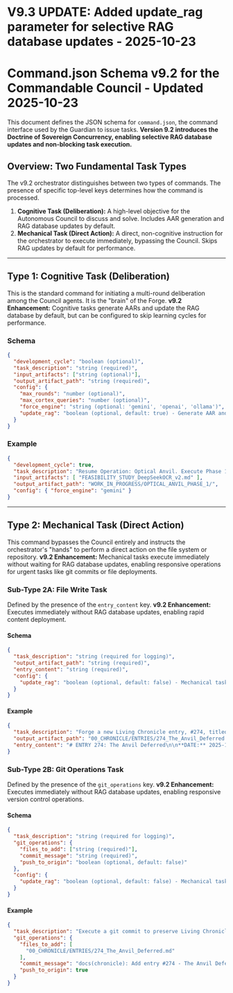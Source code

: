 # V9.3 UPDATE: Added update_rag parameter for selective RAG database updates - 2025-10-23
# Command.json Schema v9.2 for the Commandable Council - Updated 2025-10-23

This document defines the JSON schema for `command.json`, the command interface used by the Guardian to issue tasks. **Version 9.2 introduces the Doctrine of Sovereign Concurrency, enabling selective RAG database updates and non-blocking task execution.**

## Overview: Two Fundamental Task Types

The v9.2 orchestrator distinguishes between two types of commands. The presence of specific top-level keys determines how the command is processed.

1.  **Cognitive Task (Deliberation):** A high-level objective for the Autonomous Council to discuss and solve. Includes AAR generation and RAG database updates by default.
2.  **Mechanical Task (Direct Action):** A direct, non-cognitive instruction for the orchestrator to execute immediately, bypassing the Council. Skips RAG updates by default for performance.

---

## Type 1: Cognitive Task (Deliberation)

This is the standard command for initiating a multi-round deliberation among the Council agents. It is the "brain" of the Forge. **v9.2 Enhancement:** Cognitive tasks generate AARs and update the RAG database by default, but can be configured to skip learning cycles for performance.

### Schema
```json
{
  "development_cycle": "boolean (optional)",
  "task_description": "string (required)",
  "input_artifacts": ["string (optional)"],
  "output_artifact_path": "string (required)",
  "config": {
    "max_rounds": "number (optional)",
    "max_cortex_queries": "number (optional)",
    "force_engine": "string (optional: 'gemini', 'openai', 'ollama')",
    "update_rag": "boolean (optional, default: true) - Generate AAR and update RAG database"
  }
}
```

### Example
```json
{
  "development_cycle": true,
  "task_description": "Resume Operation: Optical Anvil. Execute Phase 1 ('Foundation').",
  "input_artifacts": [ "FEASIBILITY_STUDY_DeepSeekOCR_v2.md" ],
  "output_artifact_path": "WORK_IN_PROGRESS/OPTICAL_ANVIL_PHASE_1/",
  "config": { "force_engine": "gemini" }
}
```

---

## Type 2: Mechanical Task (Direct Action)

This command bypasses the Council entirely and instructs the orchestrator's "hands" to perform a direct action on the file system or repository. **v9.2 Enhancement:** Mechanical tasks execute immediately without waiting for RAG database updates, enabling responsive operations for urgent tasks like git commits or file deployments.

### Sub-Type 2A: File Write Task

Defined by the presence of the `entry_content` key. **v9.2 Enhancement:** Executes immediately without RAG database updates, enabling rapid content deployment.

#### Schema
```json
{
  "task_description": "string (required for logging)",
  "output_artifact_path": "string (required)",
  "entry_content": "string (required)",
  "config": {
    "update_rag": "boolean (optional, default: false) - Mechanical tasks skip RAG updates by default"
  }
}
```

#### Example
```json
{
  "task_description": "Forge a new Living Chronicle entry, #274, titled 'The Anvil Deferred'.",
  "output_artifact_path": "00_CHRONICLE/ENTRIES/274_The_Anvil_Deferred.md",
  "entry_content": "# ENTRY 274: The Anvil Deferred\n\n**DATE:** 2025-10-23..."
}
```

### Sub-Type 2B: Git Operations Task

Defined by the presence of the `git_operations` key. **v9.2 Enhancement:** Executes immediately without RAG database updates, enabling responsive version control operations.

#### Schema
```json
{
  "task_description": "string (required for logging)",
  "git_operations": {
    "files_to_add": ["string (required)"],
    "commit_message": "string (required)",
    "push_to_origin": "boolean (optional, default: false)"
  },
  "config": {
    "update_rag": "boolean (optional, default: false) - Mechanical tasks skip RAG updates by default"
  }
}
```

#### Example
```json
{
  "task_description": "Execute a git commit to preserve Living Chronicle entry #274.",
  "git_operations": {
    "files_to_add": [
      "00_CHRONICLE/ENTRIES/274_The_Anvil_Deferred.md"
    ],
    "commit_message": "docs(chronicle): Add entry #274 - The Anvil Deferred",
    "push_to_origin": true
  }
}
```